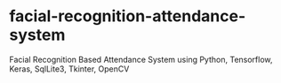 # facial-recognition-attendance-system
Facial Recognition Based Attendance System using Python, Tensorflow, Keras, SqlLite3, Tkinter, OpenCV
